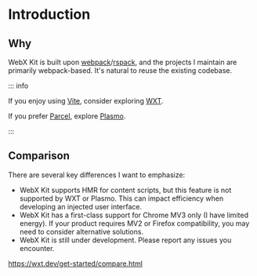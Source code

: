 # Introduction

## Why

WebX Kit is built upon [webpack](https://webpack.js.org/)/[rspack](https://rspack.rs/), and the projects I maintain are primarily webpack-based. It's natural to reuse the existing codebase.

::: info

If you enjoy using [Vite](https://vitejs.dev/), consider exploring [WXT](https://wxt.dev/).

If you prefer [Parcel](https://parceljs.org/), explore [Plasmo](https://docs.plasmo.com/).

:::

## Comparison

There are several key differences I want to emphasize:

- WebX Kit supports HMR for content scripts, but this feature is not supported by WXT or Plasmo. This can impact efficiency when developing an injected user interface.
- WebX Kit has a first-class support for Chrome MV3 only (I have limited energy). If your product requires MV2 or Firefox compatibility, you may need to consider alternative solutions.
- WebX Kit is still under development. Please report any issues you encounter.

https://wxt.dev/get-started/compare.html
